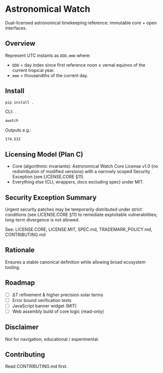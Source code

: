 # Astronomical Watch

Dual-licensed astronomical timekeeping reference: immutable core + open interfaces.

## Overview
Represent UTC instants as `DDD.mmm` where:
- `DDD` = day index since first reference noon ≥ vernal equinox of the current tropical year.
- `mmm` = thousandths of the current day.

## Install
```bash
pip install .
```
CLI:
```bash
awatch
```
Outputs e.g.:
```
174.532
```

## Licensing Model (Plan C)
- Core (algorithmic invariants): Astronomical Watch Core License v1.0 (no redistribution of modified versions) with a narrowly scoped Security Exception (see LICENSE.CORE §11).
- Everything else (CLI, wrappers, docs excluding spec) under MIT.

## Security Exception Summary
Urgent security patches may be temporarily distributed under strict conditions (see LICENSE.CORE §11) to remediate exploitable vulnerabilities; long-term divergence is not allowed.

See: LICENSE.CORE, LICENSE.MIT, SPEC.md, TRADEMARK_POLICY.md, CONTRIBUTING.md

## Rationale
Ensures a stable canonical definition while allowing broad ecosystem tooling.

## Roadmap
- [ ] ΔT refinement & higher precision solar terms
- [ ] Error bound verification tests
- [ ] JavaScript banner widget (MIT)
- [ ] Web assembly build of core logic (read-only)

## Disclaimer
Not for navigation; educational / experimental.

## Contributing
Read CONTRIBUTING.md first.